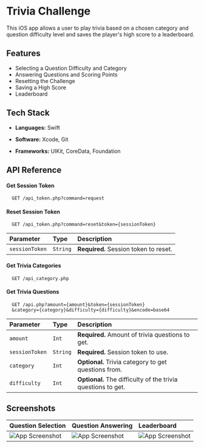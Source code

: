 # Trivia Challenge

This iOS app allows a user to play trivia based on a chosen category and question difficulty level and saves the player's high score to a leaderboard.

## Features

- Selecting a Question Difficulty and Category
- Answering Questions and Scoring Points
- Resetting the Challenge
- Saving a High Score
- Leaderboard

## Tech Stack

- **Languages:** Swift

- **Software:** Xcode, Git

- **Frameworks:** UIKit, CoreData, Foundation

## API Reference

#### Get Session Token

```http
  GET /api_token.php?command=request
```

#### Reset Session Token

```http
  GET /api_token.php?command=reset&token={sessionToken}
```

| Parameter      | Type     | Description                           |
| :------------- | :------- | :------------------------------------ |
| `sessionToken` | `String` | **Required.** Session token to reset. |

#### Get Trivia Categories

```http
  GET /api_category.php
```

#### Get Trivia Questions

```http
  GET /api.php?amount={amount}&token={sessionToken}
  &category={category}&difficulty={difficulty}&encode=base64
```

| Parameter      | Type     | Description                                                  |
| :------------- | :------- | :------------------------------------------------------------| 
| `amount`       | `Int`    | **Required.** Amount of trivia questions to get.             |
| `sessionToken` | `String` | **Required.** Session token to use.                          |
| `category`     | `Int`    | **Optional.** Trivia category to get questions from.         |
| `difficulty`   | `Int`    | **Optional.** The difficulty of the trivia questions to get. |

## Screenshots

| Question Selection | Question Answering | Leaderboard |
| :----------------- | :----------------- | :---------- |
| ![App Screenshot](https://live.staticflickr.com/65535/52493701696_5b87a807ec_w.jpg) | ![App Screenshot](https://live.staticflickr.com/65535/52494255958_c0272250c6_w.jpg) | ![App Screenshot](https://live.staticflickr.com/65535/52494170420_027f5c29d7_w.jpg)|
